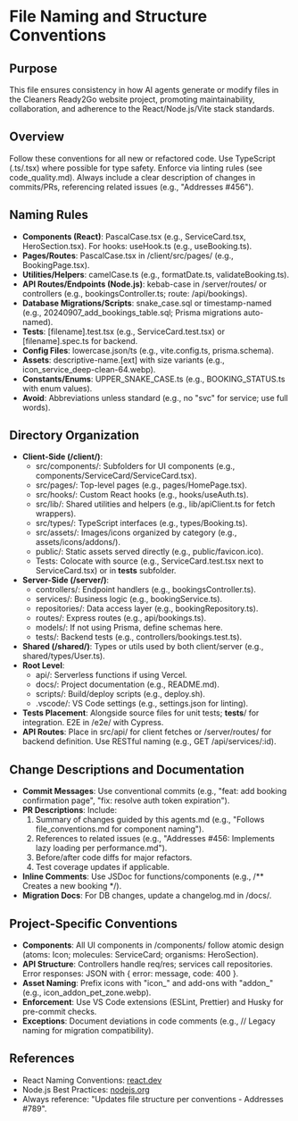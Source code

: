 # File Naming and Structure Conventions

## Purpose
This file ensures consistency in how AI agents generate or modify files in the Cleaners Ready2Go website project, promoting maintainability, collaboration, and adherence to the React/Node.js/Vite stack standards.

## Overview
Follow these conventions for all new or refactored code. Use TypeScript (.ts/.tsx) where possible for type safety. Enforce via linting rules (see code_quality.md). Always include a clear description of changes in commits/PRs, referencing related issues (e.g., "Addresses #456").

## Naming Rules
- **Components (React)**: PascalCase.tsx (e.g., ServiceCard.tsx, HeroSection.tsx). For hooks: useHook.ts (e.g., useBooking.ts).
- **Pages/Routes**: PascalCase.tsx in /client/src/pages/ (e.g., BookingPage.tsx).
- **Utilities/Helpers**: camelCase.ts (e.g., formatDate.ts, validateBooking.ts).
- **API Routes/Endpoints (Node.js)**: kebab-case in /server/routes/ or controllers (e.g., bookingsController.ts; route: /api/bookings).
- **Database Migrations/Scripts**: snake_case.sql or timestamp-named (e.g., 20240907_add_bookings_table.sql; Prisma migrations auto-named).
- **Tests**: [filename].test.tsx (e.g., ServiceCard.test.tsx) or [filename].spec.ts for backend.
- **Config Files**: lowercase.json/ts (e.g., vite.config.ts, prisma.schema).
- **Assets**: descriptive-name.[ext] with size variants (e.g., icon_service_deep-clean-64.webp).
- **Constants/Enums**: UPPER_SNAKE_CASE.ts (e.g., BOOKING_STATUS.ts with enum values).
- **Avoid**: Abbreviations unless standard (e.g., no "svc" for service; use full words).

## Directory Organization
- **Client-Side (/client/)**:
  - src/components/: Subfolders for UI components (e.g., components/ServiceCard/ServiceCard.tsx).
  - src/pages/: Top-level pages (e.g., pages/HomePage.tsx).
  - src/hooks/: Custom React hooks (e.g., hooks/useAuth.ts).
  - src/lib/: Shared utilities and helpers (e.g., lib/apiClient.ts for fetch wrappers).
  - src/types/: TypeScript interfaces (e.g., types/Booking.ts).
  - src/assets/: Images/icons organized by category (e.g., assets/icons/addons/).
  - public/: Static assets served directly (e.g., public/favicon.ico).
  - Tests: Colocate with source (e.g., ServiceCard.test.tsx next to ServiceCard.tsx) or in __tests__ subfolder.
- **Server-Side (/server/)**:
  - controllers/: Endpoint handlers (e.g., bookingsController.ts).
  - services/: Business logic (e.g., bookingService.ts).
  - repositories/: Data access layer (e.g., bookingRepository.ts).
  - routes/: Express routes (e.g., api/bookings.ts).
  - models/: If not using Prisma, define schemas here.
  - tests/: Backend tests (e.g., controllers/bookings.test.ts).
- **Shared (/shared/)**: Types or utils used by both client/server (e.g., shared/types/User.ts).
- **Root Level**:
  - api/: Serverless functions if using Vercel.
  - docs/: Project documentation (e.g., README.md).
  - scripts/: Build/deploy scripts (e.g., deploy.sh).
  - .vscode/: VS Code settings (e.g., settings.json for linting).
- **Tests Placement**: Alongside source files for unit tests; __tests__/ for integration. E2E in /e2e/ with Cypress.
- **API Routes**: Place in src/api/ for client fetches or /server/routes/ for backend definition. Use RESTful naming (e.g., GET /api/services/:id).

## Change Descriptions and Documentation
- **Commit Messages**: Use conventional commits (e.g., "feat: add booking confirmation page", "fix: resolve auth token expiration").
- **PR Descriptions**: Include:
  1. Summary of changes guided by this agents.md (e.g., "Follows file_conventions.md for component naming").
  2. References to related issues (e.g., "Addresses #456: Implements lazy loading per performance.md").
  3. Before/after code diffs for major refactors.
  4. Test coverage updates if applicable.
- **Inline Comments**: Use JSDoc for functions/components (e.g., /** Creates a new booking */).
- **Migration Docs**: For DB changes, update a changelog.md in /docs/.

## Project-Specific Conventions
- **Components**: All UI components in /components/ follow atomic design (atoms: Icon; molecules: ServiceCard; organisms: HeroSection).
- **API Structure**: Controllers handle req/res; services call repositories. Error responses: JSON with { error: message, code: 400 }.
- **Asset Naming**: Prefix icons with "icon_" and add-ons with "addon_" (e.g., icon_addon_pet_zone.webp).
- **Enforcement**: Use VS Code extensions (ESLint, Prettier) and Husky for pre-commit checks.
- **Exceptions**: Document deviations in code comments (e.g., // Legacy naming for migration compatibility).

## References
- React Naming Conventions: [react.dev](https://react.dev/learn/writing-markup-with-jsx#naming-conventions)
- Node.js Best Practices: [nodejs.org](https://nodejs.org/en/docs/guides/simple-profiling/)
- Always reference: "Updates file structure per conventions - Addresses #789".